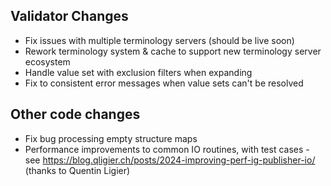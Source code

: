 ## Validator Changes

* Fix issues with multiple terminology servers (should be live soon)
* Rework terminology system & cache to support new terminology server ecosystem
* Handle value set with exclusion filters when expanding
* Fix to consistent error messages when value sets can't be resolved

## Other code changes

* Fix bug processing empty structure maps
* Performance improvements to common IO routines, with test cases - see https://blog.qligier.ch/posts/2024-improving-perf-ig-publisher-io/ (thanks to Quentin Ligier)

